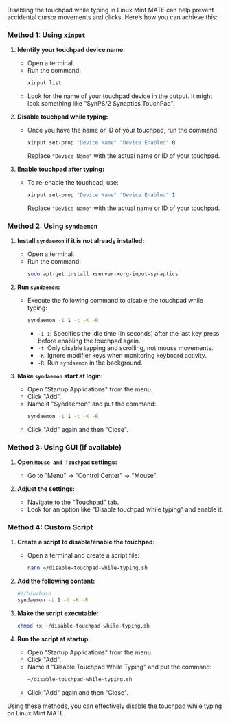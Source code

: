 Disabling the touchpad while typing in Linux Mint MATE can help prevent accidental cursor movements and clicks. Here’s how you can achieve this:

### Method 1: Using `xinput`

1. **Identify your touchpad device name:**
   - Open a terminal.
   - Run the command:
     ```bash
     xinput list
     ```
   - Look for the name of your touchpad device in the output. It might look something like "SynPS/2 Synaptics TouchPad".

2. **Disable touchpad while typing:**
   - Once you have the name or ID of your touchpad, run the command:
     ```bash
     xinput set-prop "Device Name" "Device Enabled" 0
     ```
     Replace `"Device Name"` with the actual name or ID of your touchpad.

3. **Enable touchpad after typing:**
   - To re-enable the touchpad, use:
     ```bash
     xinput set-prop "Device Name" "Device Enabled" 1
     ```
     Replace `"Device Name"` with the actual name or ID of your touchpad.

### Method 2: Using `syndaemon`

1. **Install `syndaemon` if it is not already installed:**
   - Open a terminal.
   - Run the command:
     ```bash
     sudo apt-get install xserver-xorg-input-synaptics
     ```

2. **Run `syndaemon`:**
   - Execute the following command to disable the touchpad while typing:
     ```bash
     syndaemon -i 1 -t -K -R
     ```
     - `-i 1`: Specifies the idle time (in seconds) after the last key press before enabling the touchpad again.
     - `-t`: Only disable tapping and scrolling, not mouse movements.
     - `-K`: Ignore modifier keys when monitoring keyboard activity.
     - `-R`: Run `syndaemon` in the background.

3. **Make `syndaemon` start at login:**
   - Open "Startup Applications" from the menu.
   - Click "Add".
   - Name it "Syndaemon" and put the command:
     ```bash
     syndaemon -i 1 -t -K -R
     ```
   - Click "Add" again and then "Close".

### Method 3: Using GUI (if available)

1. **Open `Mouse and Touchpad` settings:**
   - Go to "Menu" -> "Control Center" -> "Mouse".

2. **Adjust the settings:**
   - Navigate to the "Touchpad" tab.
   - Look for an option like "Disable touchpad while typing" and enable it.

### Method 4: Custom Script

1. **Create a script to disable/enable the touchpad:**
   - Open a terminal and create a script file:
     ```bash
     nano ~/disable-touchpad-while-typing.sh
     ```

2. **Add the following content:**
   ```bash
   #!/bin/bash
   syndaemon -i 1 -t -K -R
   ```

3. **Make the script executable:**
   ```bash
   chmod +x ~/disable-touchpad-while-typing.sh
   ```

4. **Run the script at startup:**
   - Open "Startup Applications" from the menu.
   - Click "Add".
   - Name it "Disable Touchpad While Typing" and put the command:
     ```bash
     ~/disable-touchpad-while-typing.sh
     ```
   - Click "Add" again and then "Close".

Using these methods, you can effectively disable the touchpad while typing on Linux Mint MATE.